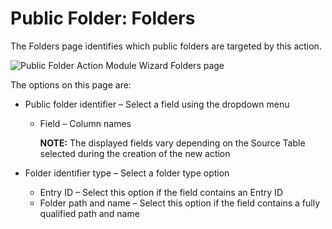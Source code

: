 # Public Folder: Folders

The Folders page identifies which public folders are targeted by this action.

![Public Folder Action Module Wizard Folders page](/img/product_docs/accessanalyzer/11.6/accessanalyzer/admin/action/publicfolder/folders.webp)

The options on this page are:

- Public folder identifier – Select a field using the dropdown menu

    - Field – Column names

        **NOTE:** The displayed fields vary depending on the Source Table selected during the
        creation of the new action

- Folder identifier type – Select a folder type option

    - Entry ID – Select this option if the field contains an Entry ID
    - Folder path and name – Select this option if the field contains a fully qualified path and
      name
